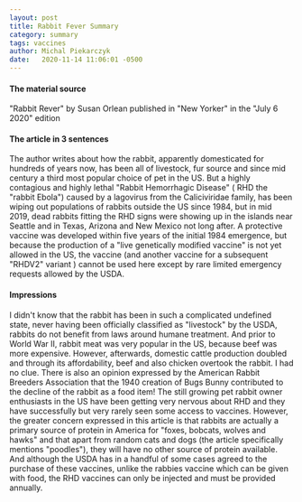 ```yaml
---
layout: post
title: Rabbit Fever Summary
category: summary
tags: vaccines
author: Michal Piekarczyk
date:   2020-11-14 11:06:01 -0500
---
```


#### The material source
"Rabbit Rever" by Susan Orlean
published in "New Yorker" in the "July 6 2020" edition

#### The article in 3 sentences
The author writes about how the rabbit, apparently domesticated for hundreds of years now, has been all of livestock, fur source and since mid century a third most popular choice of pet in the US. But a highly contagious and highly lethal "Rabbit Hemorrhagic Disease" ( RHD the "rabbit Ebola") caused by a lagovirus from the Caliciviridae family, has been wiping out populations of rabbits outside the US since 1984, but in mid 2019, dead rabbits fitting the RHD signs were showing up in the islands near Seattle and in Texas, Arizona and New Mexico not long after. A protective vaccine was developed within five years of the initial 1984 emergence, but because the production of a "live genetically modified vaccine" is not yet allowed in the US, the vaccine (and another vaccine for a subsequent "RHDV2" variant ) cannot be used here except by rare limited emergency requests allowed by the USDA.

#### Impressions
I didn't know that the rabbit has been in such a complicated undefined state, never having been officially classified as "livestock" by the USDA, rabbits do not benefit from laws around humane treatment. And prior to World War II, rabbit meat was very popular in the US, because beef was more expensive. However, afterwards, domestic cattle production doubled and through its affordability, beef and also chicken overtook the rabbit. I had no clue. There is also an opinion expressed by the American Rabbit Breeders Association that the 1940 creation of Bugs Bunny contributed to the decline of the rabbit as a food item! The still growing pet rabbit owner enthusiasts in the US have been getting very nervous about RHD and they have successfully but very rarely seen some access to vaccines. However, the greater concern expressed in this article is that rabbits are actually a primary source of protein in America for "foxes, bobcats, wolves and hawks" and that apart from random cats and dogs (the article specifically mentions "poodles"), they will have no other source of protein available. And although the USDA has in a handful of some cases agreed to the purchase of these vaccines, unlike the rabbies vaccine which can be given with food, the RHD vaccines can only be injected and must be provided annually.
